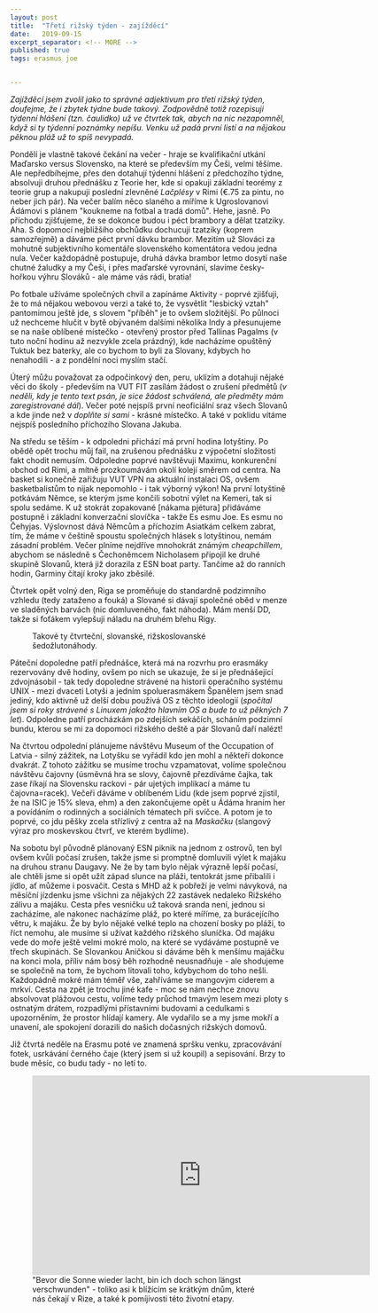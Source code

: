 ```yaml
---
layout: post
title:  "Třetí rižský týden - zajížděcí"
date:   2019-09-15
excerpt_separator: <!-- MORE -->
published: true
tags: erasmus joe


---
```


<p class="intro"><i><span class="dropcap">Z</span>ajížděcí jsem zvolil jako to správné adjektivum pro třetí rižský týden, doufejme, že i zbytek týdne bude takový. Zodpovědně totiž rozepisuji týdenní hlášení (tzn. čaulidko) už ve čtvrtek tak, abych na nic nezapomněl, když si ty týdenní poznámky nepíšu. Venku už padá první listí a na nějakou pěknou pláž už to spíš nevypadá.</i></p>

<!-- MORE -->

Pondělí je vlastně takové čekání na večer - hraje se kvalifikační utkání Maďarsko versus Slovensko, na které se především my Češi, velmi těšíme. Ale nepředbíhejme, přes den dotahují týdenní hlášení z předchozího týdne, absolvuji druhou přednášku z Teorie her, kde si opakuji základní teorémy z teorie grup a nakupuji poslední zlevněné _Lačplésy_ v Rimi (€.75 za pintu, no neber jich pár). Na večer balím něco slaného a míříme k Ugroslovanovi Ádámovi s plánem "koukneme na fotbal a tradá domů". Hehe, jasně. Po příchodu zjišťujeme, že se dokonce budou i péct brambory a dělat tzatziky. Aha. S dopomocí nejbližšího obchůdku dochucuji tzatziky (koprem samozřejmě) a dáváme péct první dávku brambor. Mezitím už Slováci za mohutně subjektivního komentáře slovenského komentátora vedou jedna nula. Večer každopádně postupuje, druhá dávka brambor letmo dosytí naše chutné žaludky a my Češi, i přes maďarské vyrovnání, slavíme česky-hořkou výhru Slováků - ale máme vás rádi, bratia!

Po fotbale užíváme společných chvil a zapínáme Aktivity - poprvé zjišťuji, že to má nějakou webovou verzi a také to, že vysvětlit "lesbický vztah" pantomimou ještě jde, s slovem "příběh" je to ovšem složitější. Po půlnoci už nechceme hlučit v bytě obývaném dalšími několika Indy a přesunujeme se na naše oblíbené místečko - otevřený prostor před Tallinas Pagalms (v tuto noční hodinu až nezvykle zcela prázdný), kde nacházíme opuštěný Tuktuk bez baterky, ale co bychom to byli za Slovany, kdybych ho nenahodili - a z pondělní noci myslím stačí.

Úterý můžu považovat za odpočinkový den, peru, uklízím a dotahuji nějaké věci do školy - především na VUT FIT zasílám žádost o zrušení předmětů (_v neděli, kdy je tento text psán, je sice žádost schválená, ale předměty mám zaregistrované dál_). Večer poté nejspíš první neoficiální sraz všech Slovanů  a kde jinde než v _doplňte si sami_ - krásné místečko. A také v poklidu vítáme nejspíš posledního příchozího Slovana Jakuba. 

Na středu se těším - k odpoledni přichází má první hodina lotyštiny. Po obědě opět trochu můj fail, na zrušenou přednášku z výpočetní složitosti fakt chodit nemusím. Odpoledne poprvé navštěvuji Maximu, konkurenční obchod od Rimi, a mítně prozkoumávám okolí kolejí směrem od centra. Na basket si konečně zařižuju VUT VPN na aktuální instalaci OS, ovšem basketbalistům to nijak nepomohlo - i tak výborný výkon! Na první lotyštině potkávám Němce, se kterým jsme končili sobotní výlet na Kemeri, tak si spolu sedáme. K už stokrát zopakované [nákama pjétura] přidáváme postupně i základní konverzační slovíčka - takže Es esmu Joe. Es esmu no Čehyjas. Výslovnost dává Němcům a příchozím Asiatkám celkem zabrat, tím, že máme v češtině spoustu společných hlásek s lotyštinou, nemám zásadní problém. Večer plníme nejdříve mnohokrát známým _cheapchillem_, abychom se následně s Čechoněmcem Nicholasem připojil ke druhé skupině Slovanů, která již dorazila z ESN boat party.  Tančíme až do ranních hodin, Garminy čítají kroky jako zběsilé. 

Čtvrtek opět volný den, Riga se proměňuje do standardně podzimního vzhledu (tedy zataženo a fouká) a Slované si dávají společné oběd v menze ve sladěných barvách (nic domluveného, fakt náhoda). Mám menší DD, takže si foťákem vylepšuji náladu na druhém břehu Rigy.         

 <figure>
 <img src="https://lh3.googleusercontent.com/9MNcnlZQziUPG5uy6HguIajlpKFr0ju4sSwUd3xy9Vf-QfNxiKwhUC84yX4sLywczZ_oweA_fW5CGYcnvDaBNNjVFBa1TSZamu2DGVrl-jzKbslcWsuAcvhwrjxhgoqIikKAHCI5NEcmK15OlX4l8NymYzor96Sse-CqBIURBEKLONnOMvr75jfPz14JNpycAzq0XG1hWmZaOH_T4L-7QQQTe9BhT0oplmdJMrQ17fpIr66qY7lWCOi7mnLGNQD8JW5AcI-Tde_vPlnn6hT0i0RzHHNK1C3qIlV24sYeRQZAz6c32UBekVwSNwhNnI2XhZF7LiSiE_roy07AqQMkG_rBjqDHw9WiHinzi4jI5fd2o05LxK-J6XAfJ1DDjDTicnZxuSIIJRKEf0HDcKctqBmOEon0L4W6anPaCQRNTv87MCjoImtJglyYBJct314-AC13yoB_Vua2BNzlDUb_xJ8jTomvrco6iotY0BNQC5C9WstbgCqU60whw2UbpHj7XBMdu7R4dSI_dt1_zgOT5Ct5Ia7h6qhaSu9y7X7R3A0tcVV9oq_whX1P4Z8dMdBJkIBt8WeoI_42NnKRa2zb8USzfir8fmqGLHLi7CSL9mhDYJiqOrVU3OPwq6VunWnd03cMzWll7TO9nQruAQPM588S8CbLWsNHeNxk5JvWMgdy1RrqaeoVuoU=w1266-h949-no" alt="" class="img-center"> 
   <figcaption>Takové ty čtvrteční, slovanské, rižskoslovanské šedožlutonáhody.</figcaption>
 </figure>

Páteční dopoledne patří přednášce, která má na rozvrhu pro erasmáky rezervovány dvě hodiny, ovšem po nich se ukazuje, že si je přednášející zdvojnásobil - tak tedy dopoledne strávené na historii operačního systému UNIX - mezi dvaceti Lotyši a jedním spoluerasmákem Španělem jsem snad jediný, kdo aktivně už delší dobu používá OS z těchto ideologií (_spočítal jsem si roky strávené s Linuxem jakožto hlavním OS a bude to už pěkných 7 let_). Odpoledne patří procházkám po zdejších sekáčích, scháním podzimní bundu, kterou se mi za dopomoci rižského deště a pár Slovanů daří nalézt! 

Na čtvrtou odpolední plánujeme návštěvu Museum of the Occupation of Latvia - silný zážitek, na Lotyšku se vyřádil kdo jen mohl a někteří dokonce dvakrát. Z tohoto zážitku se musíme trochu vzpamatovat, volíme společnou návštěvu čajovny (úsměvná hra se slovy, čajovně přezdíváme čajka, tak zase říkají na Slovensku rackovi - pár ujetých implikací a máme tu čajovna=racek). Večeři dáváme v oblíbeném Lidu (kde jsem poprvé zjistil, že na ISIC je 15% sleva, ehm) a den zakončujeme opět u Ádáma hraním her a povídáním o rodinných a sociálních tématech při svíčce. A potom je to poprvé, co jdu pěšky zcela střízlivý z centra až na _Maskačku_ (slangový výraz pro moskevskou čtvrť, ve kterém bydlíme).

Na sobotu byl původně plánovaný ESN piknik na jednom z ostrovů, ten byl ovšem kvůli počasí zrušen, takže jsme si promptně domluvili výlet k majáku na druhou stranu Daugavy. Ne že by tam bylo nějak výrazně lepší počasí, ale chtěli jsme si opět užít západ slunce na pláži, tentokrát jsme přibalili i jídlo, ať můžeme i posvačit. Cesta s MHD až k pobřeží je velmi návyková, na měsíční jízdenku jsme všichni za nějakých 22 zastávek nedaleko Rižského zálivu a majáku. Cesta přes vesničku už taková sranda není, jednou si zacházíme, ale nakonec nacházíme pláž, po které míříme, za burácejícího větru, k majáku. Že by bylo nějaké velké teplo na chození bosky po pláži, to říct nemohu, ale musíme si užívat každého rižského sluníčka. Od majáku vede do moře ještě velmi mokré molo, na které se vydáváme postupně ve třech skupinách. Se Slovankou Aničkou si dáváme běh k menšímu majáčku na konci mola, příliv nám bosý běh rozhodně neusnadňuje - ale shodujeme se společně na tom, že bychom litovali toho, kdybychom do toho nešli. Každopádně mokré mám téměř vše, zahříváme se mangovým ciderem a mrkví. Cesta na zpět je trochu jiné kafe - moc se nám nechce                     znovu absolvovat plážovou cestu, volíme tedy průchod tmavým lesem mezi ploty s ostnatým drátem, rozpadlými přístavními budovami a cedulkami s upozorněním, že prostor hlídají kamery. Ale vydařilo se a my jsme mokří a unavení, ale spokojení dorazili do našich dočasných rižských domovů.

Již čtvrtá neděle na Erasmu poté ve znamená spršku venku, zpracovávání fotek, usrkávání černého čaje (který jsem si už koupil) a sepisování. Brzy to bude měsíc, co budu tady - no letí to.  

<figure>
	<iframe width="610" height="360" class="img-center d-block"
	src="https://www.youtube.com/embed/pat2c33sbog"
	frameborder="0"></iframe>
	<figcaption>
		"Bevor die Sonne wieder lacht, bin ich doch schon längst verschwunden" - toliko asi k blížícím se krátkým dnům, které nás čekají v Rize, a také k pomíjivosti této životní etapy. 
	</figcaption>
</figure>